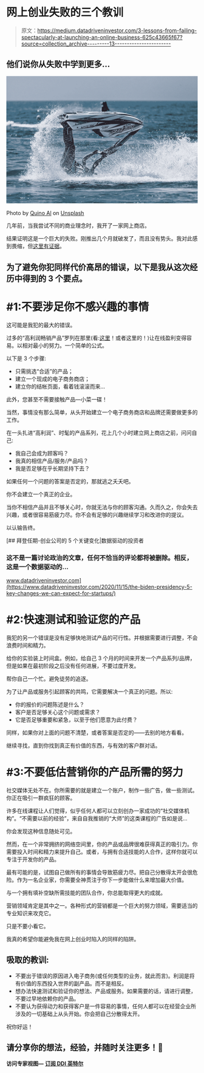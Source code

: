 # 网上创业失败的三个教训

> 原文：<https://medium.datadriveninvestor.com/3-lessons-from-failing-spectacularly-at-launching-an-online-business-625c43665f67?source=collection_archive---------13----------------------->

## 他们说你从失败中学到更多…

![](img/49b5204117585b79c578f99bf17d5886.png)

Photo by [Quino Al](https://unsplash.com/@quinoal?utm_source=medium&utm_medium=referral) on [Unsplash](https://unsplash.com?utm_source=medium&utm_medium=referral)

几年前，当我尝试不同的商业理念时，我开了一家网上商店。

结果证明这是一个巨大的失败。刚推出几个月就破发了，而且没有势头。我对此感到畏缩，但[这里有证据](https://www.instagram.com/wonderwalls_store)。

## 为了避免你犯同样代价高昂的错误，以下是我从这次经历中得到的 3 个要点。

# #1:不要涉足你不感兴趣的事情

这可能是我犯的最大的错误。

过多的“高利润畅销产品”罗列在那里(看:[这里](https://www.cloudways.com/blog/trending-products-to-sell/)！或者这里的！)让在线盈利变得容易。以相对最小的努力。一个简单的公式。

以下是 3 个步骤:

*   只需挑选“合适”的产品；
*   建立一个现成的电子商务商店；
*   建立你的结帐页面，看着钱滚滚而来…

此外，您甚至不需要接触产品—小菜一碟！

当然，事情没有那么简单，从头开始建立一个电子商务商店和品牌还需要做更多的工作。

在一头扎进“高利润”、时髦的产品系列，花上几个小时建立网上商店之前，问问自己:

*   我自己会成为顾客吗？
*   我真的相信产品/服务/产品吗？
*   我是否足够在乎长期坚持下去？

如果任何一个问题的答案是否定的，那就逃之夭夭吧。

你不会建立一个真正的企业。

当你不相信产品并且不够关心时，你就无法与你的顾客沟通。久而久之，你会失去兴趣，或者很容易筋疲力尽。你不会有足够的兴趣继续学习和改进你的提议。

以认输告终。

[](https://www.datadriveninvestor.com/2020/11/15/the-biden-presidency-5-key-changes-we-can-expect-for-startups/) [## 拜登任期-创业公司的 5 个关键变化|数据驱动的投资者

### 这不是一篇讨论政治的文章，任何不恰当的评论都将被删除。相反，这是一个数据驱动的…

www.datadriveninvestor.com](https://www.datadriveninvestor.com/2020/11/15/the-biden-presidency-5-key-changes-we-can-expect-for-startups/) 

# #2:快速测试和验证您的产品

我犯的另一个错误是没有足够快地测试产品的可行性。并根据需要进行调整，不会浪费时间和精力。

给你的实验装上时间盒。例如，给自己 3 个月的时间来开发一个产品系列/品牌，但是如果在最初阶段之后没有任何进展，不要过度开发。

帮你自己一个忙。避免徒劳的追逐。

为了让产品或服务引起顾客的共鸣，它需要解决一个真正的问题。所以:

*   你的报价的问题陈述是什么？
*   客户是否足够关心这个问题或需求？
*   它是否足够重要和紧急，以至于他们愿意为此付费？

同样，如果你对上面的问题不清楚，或者答案是否定的——去别的地方看看。

继续寻找，直到你找到真正有价值的东西，与有效的客户群对话。

# #3:不要低估营销你的产品所需的努力

社交媒体无处不在。你所需要的就是建立一个账户，制作一些广告，做一些测试。你正在吸引一群疯狂的顾客。

许多在线课程让人们觉得，似乎任何人都可以立刻创办一家成功的“社交媒体机构”。“不需要以前的经验”，来自自我推销的“大师”的这类课程的广告如是说…

你会发现这种信息随处可见。

然而，在一个非常拥挤的网络空间里，你的产品或品牌很难获得真正的吸引力。你需要投入时间和精力来提升自己。或者，与拥有合适技能的人合作，这样你就可以专注于开发你的产品。

最有可能的是，试图自己做所有的事情会导致筋疲力尽。把自己分散得太开会很危险。作为一名企业家，你需要全神贯注于你下一步能做什么来增加最大价值。

与一个拥有填补空缺所需技能的团队合作，你总能取得更大的成就。

营销领域肯定是其中之一。各种形式的营销都是一个巨大的努力领域，需要适当的专业知识来攻克它。

只是不要小看它。

我真的希望你能避免我在网上创业时陷入的同样的陷阱。

## 吸取的教训:

*   不要出于错误的原因进入电子商务(或任何类型的业务，就此而言)。利润是将有价值的东西投入世界的副产品。而不是相反。
*   想办法快速测试和验证你的想法、产品或服务。如果需要的话，请进行调整，不要过早地依赖你的产品。
*   不要认为获得动力和获得客户是一件容易的事情，任何人都可以在经营企业所涉及的一切基础上从头开始。你会把自己分散得太开。

祝你好运！

## 请分享你的想法，经验，并随时关注更多！📢

**访问专家视图—** [**订阅 DDI 英特尔**](https://datadriveninvestor.com/ddi-intel)
